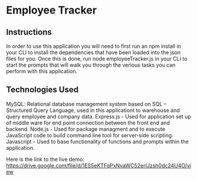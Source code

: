 # Employee Tracker

## Instructions
In order to use this application you will need to first run an npm install in your CLI to install the dependencies that have been loaded into the json files for you. Once this is done, run node employeeTracker.js in your CLI to start the prompts that will walk you through the verious tasks you can perform with this application.

## Technologies Used
MySQL: Relational database management system based on SQL – Structured Query Language, used in this applicationt to warehouse and query employee and company data.
Express.js - Used for application set up of middle ware for end point connection between the front end and backend.
Node.js - Used for package managment and to execute JavaScript code to build command line tool for server-side scripting.
Javascript - Used to base functionality of functions and prompts within the application.

Here is the link to the live demo:
https://drive.google.com/file/d/1ES5eKTFqPxNvaWC52erIJzsh0dc24U4O/view

